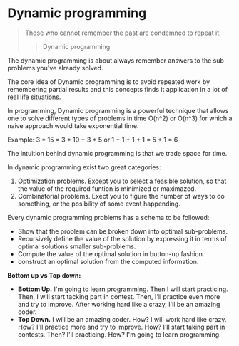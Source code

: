 # Dynamic programming
> Those who cannot remember the past are condemned to repeat it.
> > Dynamic programming

The dynamic programming is about always remember answers to the sub-problems you've already solved.

The core idea of Dynamic programming is to avoid repeated work by remembering partial results and this concepts finds it application in a lot of real life situations.

In programming, Dynamic programming is a powerful technique that allows one to solve different types of problems in time O(n^2) or O(n^3) for which a naive approach would take exponential time.

Example: 3 * 15 = 3 * 10 + 3 * 5 or 1 + 1 + 1 + 1 = 5 + 1 = 6

The intuition behind dynamic programming is that we trade space for time.

In dynamic programming exist two great categories:
1. Optimization problems. Except you to select a feasible solution, so that the value of the required funtion is minimized or maximazed.
2. Combinatorial problems. Exect you to figure the number of ways to do something, or the posibility of some event happending.

Every dynamic programming problems has a schema to be followed:
- Show that the problem can be broken down into optimal sub-problems.
- Recursively define the value of the solution by expressing it in terms of optimal solutions smaller sub-problems.
- Compute the value of the optimal solution in button-up fashion.
- construct an optimal solution from the computed information.

**Bottom up vs Top down:**
- **Bottom Up.** I'm going to learn programming. Then I will start practicing. Then, I will start tacking part in contest. Then, I'll practice even more and try to improve. After working hard like a crazy, I'll be an amazing coder.
- **Top Down.** I will be an amazing coder. How? I will work hard like crazy. How? I'll practice more and try to improve. How? I'll start taking part in contests. Then? I'll practicing. How? I'm going to learn programming.

